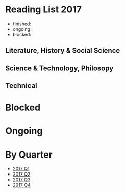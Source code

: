 Reading List 2017
========================

* finished:
* ongoing:
* blocked:

## Literature, History & Social Science

## Science & Technology, Philosopy

## Technical


# Blocked

# Ongoing

# By Quarter
- [2017 Q1](2017_Q1.md)
- [2017 Q2](2017_Q2.md)
- [2017 Q3](2017_Q3.md)
- [2017 Q4](2017_Q4.md)
